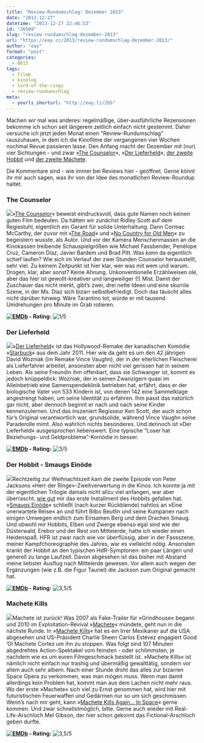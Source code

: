 ```yaml
---
title: "Review-Rundumschlag: Dezember 2013"
date: "2013-12-27"
datetime: "2013-12-27 22:46:53"
id: "26509"
slug: "review-rundumschlag-dezember-2013"
url: "https://eay.cc/2013/review-rundumschlag-dezember-2013/"
author: "eay"
format: "post"
categories:
  - 0815
tags:
  - filme
  - kinolog
  - lord-of-the-rings
  - review-rundumschlag
meta:
  - yourls_shorturl: "http://eay.li/2b5"
---
```


Machen wir mal was anderes: regelmäßige, über-ausführliche Rezensionen bekomme ich schon seit längerem zeitlich einfach nicht gestemmt. Daher versuche ich jetzt jeden Monat einen "Review-Rundumschlag" rauszuhauen, in dem ich die Kinofilme der vergangenen vier Wochen nochmal Revue passieren lasse. Den Anfang macht der Dezember mit (nur) vier Sichtungen - und zwar »[The Counselor](#thecounselor)«, »[Der Lieferheld](#derlieferheld)«, [der zweite Hobbit](#derhobbit2) und [der zweite Machete](#machetekills).

Die Kommentare sind - wie immer bei Reviews hier - geöffnet. Gerne könnt ihr mir auch sagen, was ihr von der Idee des monatlichen Review-Roundup haltet.

### The Counselor

![](https://eay.cc/uploads/movies/thecounselor_2013.jpg)»[The Counselor](http://www.imdb.com/title/tt2193215/)« beweist eindrucksvoll, dass gute Namen noch keinen guten Film bedeuten. Da hätten wir zunächst Ridley Scott auf dem Regiestuhl, eigentlich ein Garant für solide Unterhaltung. Dann Cormac McCarthy, der zuvor mit »[The Road](http://www.imdb.com/title/tt0898367/)« und »[No Country for Old Men](//eay.cc/2008/fruher-war-alles-besser/)« zu begeistern wusste, als Autor. Und vor der Kamera Menschenmassen an die Kinokassen treibende Schauspielgrößen wie Michael Fassbender, Penélope Cruz, Cameron Diaz, Javier Bardem und Brad Pitt. Was _kann_ da eigentlich schief laufen? Wie sich im Verlauf der zwei Stunden Counselor herausstellt, sehr viel. Zu keinem Zeitpunkt ist hier klar, wer was mit wem und warum. Drogen, klar, aber sonst? Keine Ahnung. Unkonventionelle Erzählweisen olé, aber das hier ist gewollt-kreativer und langweiliger (!) Mist. Damit der Zuschauer das nicht merkt, gibt’s zwei, drei nette Ideen und eine skurrile Szene, in der Ms. Diaz sich bizarr selbstbefriedigt. Doch das täuscht alles nicht darüber hinweg: Wäre Tarantino tot, würde er mit tausend Umdrehungen pro Minute im Grab rotieren.

 **[![EMDb](https://eay.cc/uploads/pages/emdb/emdb_mini.gif)](http://eay.cc/emdb/) - Rating:** ![1/5](https://eay.cc/uploads/pages/emdb/s_1.gif)

### Der Lieferheld

![](https://eay.cc/uploads/movies/deliveryman_2013.jpg)»[Der Lieferheld](http://www.imdb.com/title/tt2387559/)« ist das Hollywood-Remake der kanadischen Komödie »[Starbuck](http://www.imdb.com/title/tt1756750/)« aus dem Jahr 2011. Hier wie da geht es um den 42 jährigen David Wozniak (im Remake Vince Vaughn), der in der elterlichen Fleischerei als Lieferfahrer arbeitet, ansonsten aber nicht viel gerissen hat in seinem Leben. Als seine Freundin ihm offenbart, dass sie Schwanger ist, kommt es jedoch knüppeldick: Wozniak, der in seinen Zwanzigern quasi im Alleinbetrieb eine Samenspendeklinik betrieben hat, erfährt, dass er der biologische Vater von 533 Kindern ist, von denen 142 eine Sammelklage angestrengt haben, um seine Identität zu erfahren. Ihm passt das natürlich gar nicht, aber dennoch beginnt er nach und nach seine Kinder kennenzulernen. Und das inszeniert Regisseur Ken Scott, der auch schon für’s Original verantwortlich war, grundsolide, während Vince Vaughn seine Paraderolle mimt. Also wahrlich nichts besonderes. Und dennoch ist »Der Lieferheld« ausgesprochen liebenswert. Eine typische “Loser hat Beziehungs- und Geldprobleme”-Komödie in besser.

 **[![EMDb](https://eay.cc/uploads/pages/emdb/emdb_mini.gif)](http://eay.cc/emdb/) - Rating:** ![3/5](https://eay.cc/uploads/pages/emdb/s_3.gif)

### Der Hobbit - Smaugs Einöde

![](https://eay.cc/uploads/movies/thehobbit2_2013.jpg)Rechtzeitig zur Weihnachtszeit kam die zweite Episode von Peter Jacksons »Herr der Ringe«-Zweitverwertung in die Kinos. Ich konnte ja mit der eigentlichen Trilogie damals nicht allzu viel anfangen, war aber überrascht, [wie gut](//eay.cc/2013/review-rundumschlag-17/) mir das erste Installment des Hobbits gefallen hat. »[Smaugs Einöde](http://www.imdb.com/title/tt1170358/)« schließt (nach kurzer Rückblende) nahtlos an »Eine unerwartete Reise« an und führt Bilbo Beutlin und seine Kumpanen nach einigen Umwegen endlich zum Einsamen Berg und dem Drachen Smaug. Und obwohl mir Hobbits, Elben und Zwerge ebenso egal sind wie der Düsterwald, Erebor und der Rest von Mittelerde, hatte ich wieder einen Heidenspaß. HFR ist zwar nach wie vor überflüssig, aber in der Fassszene, meiner Kampfchoreographie des Jahres, war es vielleicht _nötig_. Ansonsten krankt der Hobbit an den typischen HdR-Symptonen: ein paar Längen und generell zu lange Laufzeit. Davon abgesehen ist das bisher mit Abstand meine liebster Ausflug nach Mittelerde gewesen. Vor allem auch wegen der Ergänzungen (wie z.B. die Figur Tauriel) die Jackson zum Original gemacht hat.

 **[![EMDb](https://eay.cc/uploads/pages/emdb/emdb_mini.gif)](http://eay.cc/emdb/) - Rating:** ![3,5/5](https://eay.cc/uploads/pages/emdb/s_3-5.gif)

### Machete Kills

![](https://eay.cc/uploads/movies/machetekills_2013.jpg)Machete ist zurück! Was 2007 als Fake-Trailer für »Grindhouse« begann und 2010 im Exploitation-Revival »[Machete](//eay.cc/2011/review-rundumschlag-13/#machete)« mündete, geht nun in die nächste Runde. In »[Machete Kills](http://www.imdb.com/title/tt2002718/)« hat es ein Irrer Mexikaner auf die USA abgesehen und US-Präsident Charlie Sheen Carlos Estévez engagiert Good ’Ol Machete Cortez um ihn zu stoppen. Was folgt sind 107 Minuten abgedrehtes Action-Spektakel vom feinsten - oder schlimmsten, je nachdem wie es um euren Filmgeschmack bestellt ist. »Machete Kills« ist nämlich nicht einfach nur trashig und übermäßig gewalttätig, sondern vor allem auch sehr albern. Nach einer Stunde droht das alles zur bizarren Space Opera zu verkommen, was man mögen muss. Wenn man damit allerdings kein Problem hat, kommt man aus dem Lachen nicht mehr raus. Wo der erste »Machete« sich viel zu Ernst genommen hat, wird hier mit futuristischen Feuerwaffen und Gedärmen nur so um sich geschmissen. Wenn’s nach mir geht, kann »[Machete Kills Again… In Space](//eay.cc/2013/machete-kills-again-in-space/)« gerne kommen. Und zwar schnellstmöglich, bitte. Gerne auch wieder mit Real-Life-Arschloch Mel Gibson, der hier schon gekonnt das Fictional-Arschloch geben durfte.

 **[![EMDb](https://eay.cc/uploads/pages/emdb/emdb_mini.gif)](http://eay.cc/emdb/) - Rating:** ![3,5/5](https://eay.cc/uploads/pages/emdb/s_3-5.gif)

